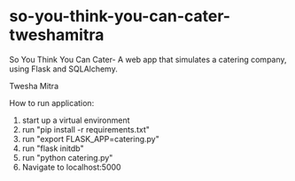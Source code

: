 # so-you-think-you-can-cater-tweshamitra

So You Think You Can Cater- A web app that simulates a catering company, using Flask and SQLAlchemy.

Twesha Mitra

How to run application:
1. start up a virtual environment
2. run "pip install -r requirements.txt"
3. run "export FLASK_APP=catering.py"
4. run "flask initdb"
5. run "python catering.py"
6. Navigate to localhost:5000
